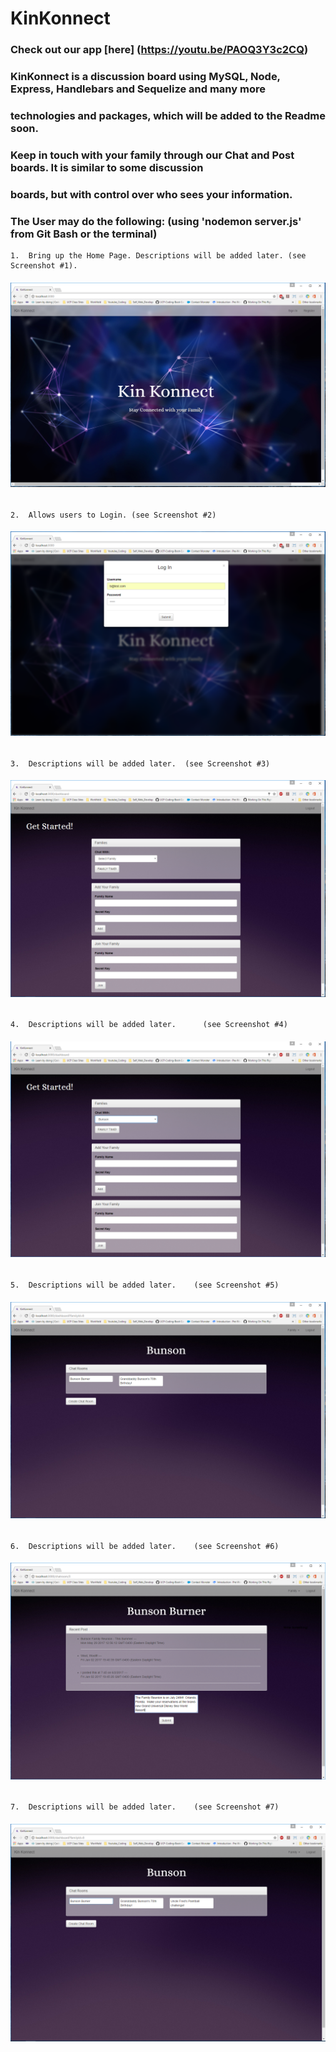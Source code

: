 # KinKonnect

### Check out our app [here] (https://youtu.be/PAOQ3Y3c2CQ)

###  KinKonnect is a discussion board using MySQL, Node, Express, Handlebars and Sequelize and many more
###  technologies and packages, which will be added to the Readme soon.  
###  Keep in touch with your family through our Chat and Post boards.  It is similar to some discussion 
###  boards, but with control over who sees your information.

### The User may do the following: (using 'nodemon server.js' from Git Bash or the terminal) 

    1.  Bring up the Home Page. Descriptions will be added later. (see Screenshot #1).
    
######    ![Alt text](public/assets/img/kinKonnectNewHome.png?raw=true "Screenshot #1") 
    
    2.  Allows users to Login. (see Screenshot #2)

######    ![Alt text](public/assets/img/login.png?raw=true "Screenshot #2") 
    
    3.  Descriptions will be added later.  (see Screenshot #3)
    
######    ![Alt text](public/assets/img/familyDashboard.png?raw=true "Screenshot #3")

    4.  Descriptions will be added later.      (see Screenshot #4)
    
######   ![Alt text](public/assets/img/chatWithFamily.png?raw=true "Screenshot #4")

    5.  Descriptions will be added later.    (see Screenshot #5)
        
######   ![Alt text](public/assets/img/secondChatRoom.png?raw=true "Screenshot #5")

    6.  Descriptions will be added later.    (see Screenshot #6)
        
######   ![Alt text](public/assets/img/multiplePosts.png?raw=true "Screenshot #6")

    7.  Descriptions will be added later.    (see Screenshot #7)
        
######   ![Alt text](public/assets/img/threeChatRooms.png?raw=true "Screenshot #7")
